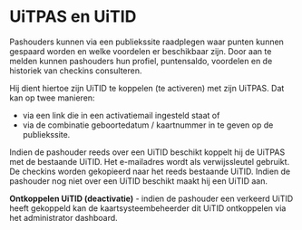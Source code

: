 ---
---

# UiTPAS en UiTID

Pashouders kunnen via een publiekssite raadplegen waar punten kunnen gespaard worden en welke voordelen er beschikbaar zijn. Door aan te melden kunnen pashouders hun profiel, puntensaldo, voordelen en de historiek van checkins consulteren.

Hij dient hiertoe zijn UiTID te koppelen (te activeren) met zijn UiTPAS. Dat kan op twee manieren:
* via een link die in een activatiemail ingesteld staat of
* via de combinatie geboortedatum / kaartnummer in te geven op de publiekssite.

Indien de pashouder reeds over een UiTID beschikt koppelt hij de UiTPAS met de bestaande UiTID. Het e-mailadres wordt als verwijssleutel gebruikt. De checkins worden gekopieerd naar het reeds bestaande UiTID. Indien de pashouder nog niet over een UiTID beschikt maakt hij een UiTID aan.

**Ontkoppelen UiTID (deactivatie)** - indien de pashouder een verkeerd UiTID heeft gekoppeld kan de kaartsysteembeheerder dit UiTID ontkoppelen via het administrator dashboard.
